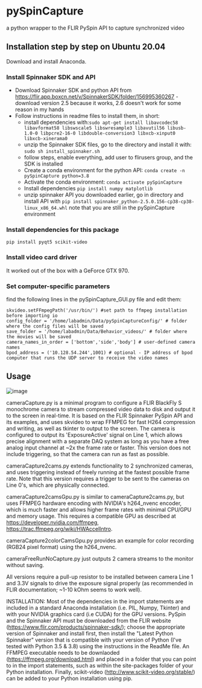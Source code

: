 # pySpinCapture
a python wrapper to the FLIR PySpin API to capture synchronized video

## Installation step by step on Ubuntu 20.04
Download and install Anaconda.
### Install Spinnaker SDK and API
- Download Spinnaker SDK and python API from https://flir.app.boxcn.net/v/SpinnakerSDK/folder/156995360267 - download version 2.5 because it works, 2.6 doesn't work for some reason in my hands
- Follow instructions in readme files to install them, in short:
   - install dependencies with:```sudo apt-get install libavcodec58 libavformat58 libswscale5 libswresample3 libavutil56 libusb-1.0-0 libpcre2-16-0 libdouble-conversion3 libxcb-xinput0 libxcb-xinerama0```
   - unzip the Spinnaker SDK files, go to the directory and install it with: ```sudo sh install_spinnaker.sh```
   - follow steps, enable everything, add user to flirusers group, and the SDK is installed
   - Create a conda environment for the python API: ```conda create -n pySpinCapture python=3.8```
   - Activate the conda environment: ```conda activate pySpinCapture```
   - Install dependencies ```pip install numpy matplotlib```
   - unzip spinnaker API you downloaded earlier, go in directory and install API with ```pip install spinnaker_python-2.5.0.156-cp38-cp38-linux_x86_64.whl``` note that you are still in the pySpinCapture environment

### Install dependencies for this package
```
pip install pyqt5 scikit-video 
```
### Install video card driver
It worked out of the box with a GeForce GTX 970.

### Set computer-specific parameters
find the following lines in the pySpinCapture_GUI.py file and edit them:
```
skvideo.setFFmpegPath('/usr/bin/') #set path to ffmpeg installation before importing io
config_folder = '/home/labadmin/Data/pySpinCaptureConfig/' # folder where the config files will be saved
save_folder = '/home/labadmin/Data/Behavior_videos/' # folder where the movies will be saved
camera_names_in_order = ['bottom','side','body'] # user-defined camera names 
bpod_address = ('10.128.54.244',1001) # optional - IP address of bpod computer that runs the UDP server to receive the video names
```
## Usage
![image](https://user-images.githubusercontent.com/6236396/157129502-b13277c7-5e2d-4819-8aee-ba1f5b26e76c.png)

cameraCapture.py is a minimal program to configure a FLIR BlackFly S monochrome camera to stream compressed video data
to disk and output it to the screen in real-time. It is based on the FLIR Spinnaker PySpin API and its examples, 
and uses skvideo to wrap FFMPEG for fast H264 compression and writing, as well as tkinter to output to the screen. 
The camera is configured to output its 'ExposureActive' signal on Line 1, which allows precise alignment with a 
separate DAQ system as long as you have a free analog input channel at ~2x the frame rate or faster. This version
does not include triggering, so that the camera can run as fast as possible.

cameraCapture2cams.py extends functionality to 2 synchronized cameras, and uses triggering instead of freely 
running at the fastest possible frame rate. Note that this version requires a trigger to be sent to the cameras on
Line 0's, which are physically connected. 

cameraCapture2camsGpu.py is similar to cameraCapture2cams.py, but uses FFMPEG hardware encoding with NVIDIA's h264_nvenc
encoder, which is much faster and allows higher frame rates with minimal CPU/GPU and memory usage. This requires a compatible 
GPU as described at https://developer.nvidia.com/ffmpeg, https://trac.ffmpeg.org/wiki/HWAccelIntro.

cameraCapture2colorCamsGpu.py provides an example for color recording (RGB24 pixel format) using the h264_nvenc.

cameraFreeRunNoCapture.py just outputs 2 camera streams to the monitor without saving.

All versions require a pull-up resistor to be installed between camera Line 1 and 3.3V signals to drive the exposure 
signal properly (as recommended in FLIR documentation; ~1-10 kOhm seems to work well).

INSTALLATION:
Most of the dependencies in the import statements are included in a standard Anaconda installation (i.e. PIL, Numpy, Tkinter) and with your NVIDIA graphics card (i.e CUDA) for the GPU versions. PySpin and the Spinnaker API must be downloaded from the FLIR website (https://www.flir.com/products/spinnaker-sdk/); choose the appropriate version of Spinnaker and install first, then install the "Latest Python Spinnaker" version that is compatible with your version of Python (I've tested with Python 3.5 & 3.8) using the instructions in the ReadMe file. An FFMPEG executable needs to be downlaoded (https://ffmpeg.org/download.html) and placed in a folder that you can point to in the import statements, such as within the site-packages folder of your Python installation. Finally, scikit-video (http://www.scikit-video.org/stable/) can be added to your Python installation using pip.
